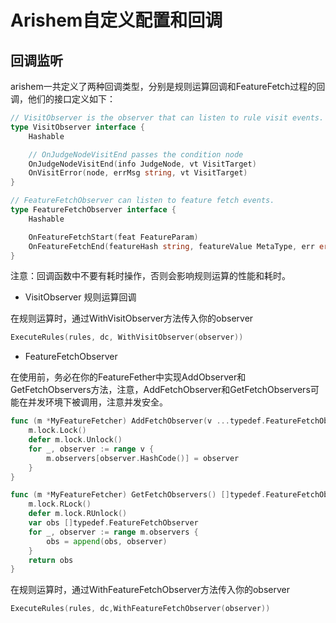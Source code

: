 # Arishem自定义配置和回调

## 回调监听

arishem一共定义了两种回调类型，分别是规则运算回调和FeatureFetch过程的回调，他们的接口定义如下：

```go
// VisitObserver is the observer that can listen to rule visit events.
type VisitObserver interface {
    Hashable

    // OnJudgeNodeVisitEnd passes the condition node
    OnJudgeNodeVisitEnd(info JudgeNode, vt VisitTarget)
    OnVisitError(node, errMsg string, vt VisitTarget)
}

// FeatureFetchObserver can listen to feature fetch events.
type FeatureFetchObserver interface {
    Hashable

    OnFeatureFetchStart(feat FeatureParam)
    OnFeatureFetchEnd(featureHash string, featureValue MetaType, err error)
}
```

注意：回调函数中不要有耗时操作，否则会影响规则运算的性能和耗时。

- VisitObserver 规则运算回调

在规则运算时，通过WithVisitObserver方法传入你的observer

```go
ExecuteRules(rules, dc, WithVisitObserver(observer))
```

- FeatureFetchObserver

在使用前，务必在你的FeatureFether中实现AddObserver和GetFetchObservers方法，注意，AddFetchObserver和GetFetchObservers可能在并发环境下被调用，注意并发安全。

```go
func (m *MyFeatureFetcher) AddFetchObserver(v ...typedef.FeatureFetchObserver) {
    m.lock.Lock()
    defer m.lock.Unlock()
    for _, observer := range v {
        m.observers[observer.HashCode()] = observer
    }
}

func (m *MyFeatureFetcher) GetFetchObservers() []typedef.FeatureFetchObserver {
    m.lock.RLock()
    defer m.lock.RUnlock()
    var obs []typedef.FeatureFetchObserver
    for _, observer := range m.observers {
        obs = append(obs, observer)
    }
    return obs
}
```

在规则运算时，通过WithFeatureFetchObserver方法传入你的observer

```go
ExecuteRules(rules, dc,WithFeatureFetchObserver(observer))
```

